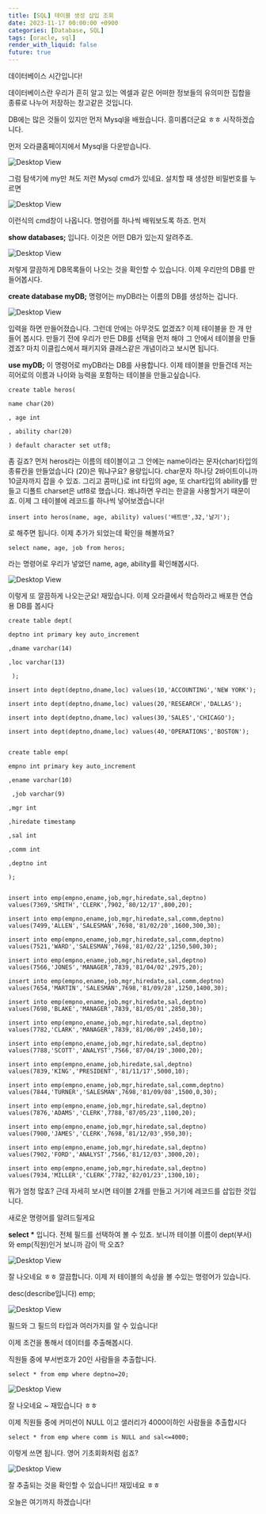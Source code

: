 ```yaml
---
title: [SQL] 테이블 생성 삽입 조회
date: 2023-11-17 00:00:00 +0900
categories: [Database, SQL]
tags: [oracle, sql]
render_with_liquid: false
future: true
---
```

데이터베이스 시간입니다!

데이터베이스란 우리가 흔히 알고 있는 엑셀과 같은 어떠한 정보들의 유의미한 집합을 종류로 나누어 저장하는 창고같은 것입니다.

DB에는 많은 것들이 있지만 먼저 Mysql을 배웠습니다. 흥미롭더군요 ㅎㅎ 시작하겠습니다.

먼저 오라클홈페이지에서 Mysql을 다운받습니다.

![Desktop View](/assets/img/Database/SQL/Create-Table/1.png)

그럼 탐색기에 my만 쳐도 저런 Mysql cmd가 있네요. 설치할 때 생성한 비밀번호를 누르면

![Desktop View](/assets/img/Database/SQL/Create-Table/2.png)

이런식의 cmd창이 나옵니다. 명령어를 하나씩 배워보도록 하죠. 먼저

**show databases;** 입니다. 이것은 어떤 DB가 있는지 알려주죠.

![Desktop View](/assets/img/Database/SQL/Create-Table/3.png)

저렇게 깔끔하게 DB목록들이 나오는 것을 확인할 수 있습니다. 이제 우리만의 DB를 만들어봅시다.

**create database myDB;** 명령어는 myDB라는 이름의 DB를 생성하는 겁니다.

![Desktop View](/assets/img/Database/SQL/Create-Table/4.png)

입력을 하면 만들어졌습니다. 그런데 안에는 아무것도 없겠죠? 이제 테이블을 한 개 만들어 봅시다. 만들기 전에 우리가 만든 DB를 선택을 먼저 해야 그 안에서 테이블을 만들겠죠? 마치 이클립스에서 패키지와 클래스같은 개념이라고 보시면 됩니다.

**use myDB;** 이 명령어로 myDB라는 DB를 사용합니다. 이제 테이블을 만들건데 저는 히어로의 이름과 나이와 능력을 포함하는 테이블을 만들고싶습니다.

```
create table heros(

name char(20)

, age int

, ability char(20)

) default character set utf8;

```

좀 길죠? 먼저 heros라는 이름의 테이블이고 그 안에는 name이라는 문자(char)타입의 종류칸을 만들었습니다 (20)은 뭐냐구요? 용량입니다. char문자 하나당 2바이트이니까 10글자까지 잡을 수 있죠. 그리고 콤마(,)로 int 타입의 age, 또 char타입의 ability를 만들고 디폴트 charset은 utf8로 했습니다. 왜냐하면 우리는 한글을 사용할거기 때문이죠. 이제 그 테이블에 레코드를 하나씩 넣어보겠습니다!

```
insert into heros(name, age, ability) values('배트맨',32,'날기');
```

로 해주면 됩니다. 이제 추가가 되었는데 확인을 해볼까요?

```
select name, age, job from heros;
```

라는 명령어로 우리가 넣었던 name, age, ability를 확인해봅시다.

![Desktop View](/assets/img/Database/SQL/Create-Table/5.png)

이렇게 또 깔끔하게 나오는군요! 재밌습니다. 이제 오라클에서 학습하라고 배포한 연습용 DB를 봅시다

```
create table dept(

deptno int primary key auto_increment

,dname varchar(14)

,loc varchar(13)

 );

insert into dept(deptno,dname,loc) values(10,'ACCOUNTING','NEW YORK');

insert into dept(deptno,dname,loc) values(20,'RESEARCH','DALLAS');

insert into dept(deptno,dname,loc) values(30,'SALES','CHICAGO');

insert into dept(deptno,dname,loc) values(40,'OPERATIONS','BOSTON');


create table emp(

empno int primary key auto_increment

,ename varchar(10)

 ,job varchar(9)

,mgr int

,hiredate timestamp

,sal int

,comm int

,deptno int

);


insert into emp(empno,ename,job,mgr,hiredate,sal,deptno) values(7369,'SMITH','CLERK',7902,'80/12/17',800,20);

insert into emp(empno,ename,job,mgr,hiredate,sal,comm,deptno) values(7499,'ALLEN','SALESMAN',7698,'81/02/20',1600,300,30);

insert into emp(empno,ename,job,mgr,hiredate,sal,comm,deptno) values(7521,'WARD','SALESMAN',7698,'81/02/22',1250,500,30);

insert into emp(empno,ename,job,mgr,hiredate,sal,deptno) values(7566,'JONES','MANAGER',7839,'81/04/02',2975,20);

insert into emp(empno,ename,job,mgr,hiredate,sal,comm,deptno) values(7654,'MARTIN','SALESMAN',7698,'81/09/28',1250,1400,30);

insert into emp(empno,ename,job,mgr,hiredate,sal,deptno) values(7698,'BLAKE','MANAGER',7839,'81/05/01',2850,30);

insert into emp(empno,ename,job,mgr,hiredate,sal,deptno) values(7782,'CLARK','MANAGER',7839,'81/06/09',2450,10);

insert into emp(empno,ename,job,mgr,hiredate,sal,deptno) values(7788,'SCOTT','ANALYST',7566,'87/04/19',3000,20);

insert into emp(empno,ename,job,hiredate,sal,deptno) values(7839,'KING','PRESIDENT','81/11/17',5000,10);

insert into emp(empno,ename,job,mgr,hiredate,sal,comm,deptno) values(7844,'TURNER','SALESMAN',7698,'81/09/08',1500,0,30);

insert into emp(empno,ename,job,mgr,hiredate,sal,deptno) values(7876,'ADAMS','CLERK',7788,'87/05/23',1100,20);

insert into emp(empno,ename,job,mgr,hiredate,sal,deptno) values(7900,'JAMES','CLERK',7698,'81/12/03',950,30);

insert into emp(empno,ename,job,mgr,hiredate,sal,deptno) values(7902,'FORD','ANALYST',7566,'81/12/03',3000,20);

insert into emp(empno,ename,job,mgr,hiredate,sal,deptno) values(7934,'MILLER','CLERK',7782,'82/01/23',1300,10);
```

뭐가 엄청 많죠? 근데 자세히 보시면 테이블 2개를 만들고 거기에 레코드를 삽입한 것입니다.

새로운 명령어를 알려드릴게요

**select \*** 입니다. 전체 필드를 선택하여 볼 수 있죠. 보니까 테이블 이름이 dept(부서)와 emp(직원)인거 보니까 감이 딱 오죠?

![Desktop View](/assets/img/Database/SQL/Create-Table/6.png)

잘 나오네요 ㅎㅎ 깔끔합니다. 이제 저 테이블의 속성을 볼 수있는 명령어가 있습니다.

desc(describe입니다) emp;

![Desktop View](/assets/img/Database/SQL/Create-Table/7.png)

필드와 그 필드의 타입과 여러가지를 알 수 있습니다!

이제 조건을 통해서 데이터를 추출해봅시다.

직원들 중에 부서번호가 20인 사람들을 추출합니다.

```
select * from emp where deptno=20;
```

![Desktop View](/assets/img/Database/SQL/Create-Table/8.png)

잘 나오네요 ~ 재밌습니다 ㅎㅎ

이제 직원들 중에 커미션이 NULL 이고 샐러리가 4000이하인 사람들을 추출합시다

```
select * from emp where comm is NULL and sal<=4000;
```

이렇게 쓰면 됩니다. 영어 기초회화처럼 쉽죠?

![Desktop View](/assets/img/Database/SQL/Create-Table/9.png)

잘 추출되는 것을 확인할 수 있습니다!! 재밌네요 ㅎㅎ

오늘은 여기까지 하겠습니다!